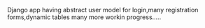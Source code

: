 Django app having abstract user model for login,many registration forms,dynamic tables many more workin progress.....
